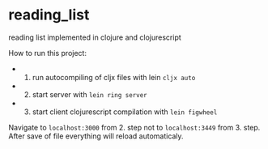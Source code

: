 # reading_list
reading list implemented in clojure and clojurescript

How to run this project:
* 1. run autocompiling of cljx files with lein `cljx auto`
* 2. start server with `lein ring server`
* 3. start client clojurescript compilation with `lein figwheel`

Navigate to `localhost:3000` from 2. step not to `localhost:3449` from 3. step.
After save of file everything will reload automaticaly.

